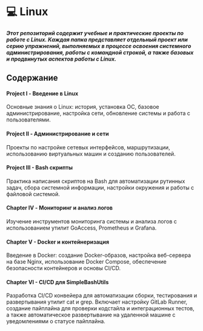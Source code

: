 # 💻 Linux

##### Этот репозиторий содержит учебные и практические проекты по работе с Linux. Каждая папка представляет отдельный проект или серию упражнений, выполняемых в процессе освоения системного администрирования, работы с командной строкой, а также базовых и продвинутых аспектов работы с Linux.


## Содержание
#### Project I - Введение в Linux
Основные знания о Linux: история, установка ОС, базовое администрирование, настройка сети, обновление системы и работа с пользователями.

#### Project II - Администрирование и сети
Проекты по настройке сетевых интерфейсов, маршрутизации, использованию виртуальных машин и созданию пользователей.

#### Project III - Bash скрипты
Практика написания скриптов на Bash для автоматизации рутинных задач, сбора системной информации, настройки окружения и работы с файловой системой.

#### Chapter IV - Мониторинг и анализ логов
Изучение инструментов мониторинга системы и анализа логов с использованием утилит GoAccess, Prometheus и Grafana.

#### Chapter V - Docker и контейнеризация
Введение в Docker: создание Docker-образов, настройка веб-сервера на базе Nginx, использование Docker Compose, обеспечение безопасности контейнеров и основы CI/CD.

#### Chapter VI - CI/CD для SimpleBashUtils
Разработка CI/CD конвейера для автоматизации сборки, тестирования и развертывания утилит cat и grep. Включает настройку GitLab Runner, создание пайплайна для проверки кодстайла и интеграционных тестов, а также автоматическое развертывание на удаленной машине с уведомлениями о статусе пайплайна.
